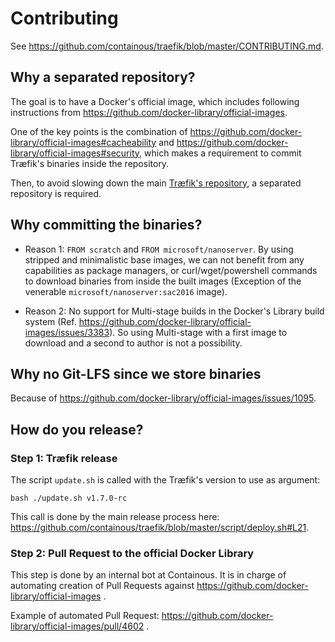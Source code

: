 # Contributing

See https://github.com/containous/traefik/blob/master/CONTRIBUTING.md.

## Why a separated repository?

The goal is to have a Docker's official image,
which includes following instructions from
https://github.com/docker-library/official-images.

One of the key points is the combination of
https://github.com/docker-library/official-images#cacheability
and https://github.com/docker-library/official-images#security,
which makes a requirement to commit Træfik's binaries inside the repository.

Then, to avoid slowing down the main
[Træfik's repository](https://github.com/containous/traefik),
 a separated repository is required.

## Why committing the binaries?

* Reason 1: `FROM scratch` and `FROM microsoft/nanoserver`.
By using stripped and minimalistic base images,
we can not benefit from any capabilities as package managers,
or curl/wget/powershell commands to download binaries
from inside the built images
(Exception of the venerable `microsoft/nanoserver:sac2016` image).

* Reason 2: No support for Multi-stage builds
in the Docker's Library build system
(Ref. https://github.com/docker-library/official-images/issues/3383).
So using Multi-stage with a first image to download and a second
to author is not a possibility.

## Why no Git-LFS since we store binaries

Because of https://github.com/docker-library/official-images/issues/1095.

## How do you release?


### Step 1: Træfik release

The script `update.sh` is called with the Træfik's version to use
as argument:

```shell
bash ./update.sh v1.7.0-rc
```

This call is done by the main release process here:
https://github.com/containous/traefik/blob/master/script/deploy.sh#L21.

### Step 2: Pull Request to the official Docker Library

This step is done by an internal bot at Containous.
It is in charge of automating creation of Pull Requests against https://github.com/docker-library/official-images .

Example of automated Pull Request: https://github.com/docker-library/official-images/pull/4602 .
